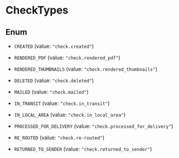 

# CheckTypes

## Enum


* `CREATED` (value: `"check.created"`)

* `RENDERED_PDF` (value: `"check.rendered_pdf"`)

* `RENDERED_THUMBNAILS` (value: `"check.rendered_thumbnails"`)

* `DELETED` (value: `"check.deleted"`)

* `MAILED` (value: `"check.mailed"`)

* `IN_TRANSIT` (value: `"check.in_transit"`)

* `IN_LOCAL_AREA` (value: `"check.in_local_area"`)

* `PROCESSED_FOR_DELIVERY` (value: `"check.processed_for_delivery"`)

* `RE_ROUTED` (value: `"check.re-routed"`)

* `RETURNED_TO_SENDER` (value: `"check.returned_to_sender"`)



